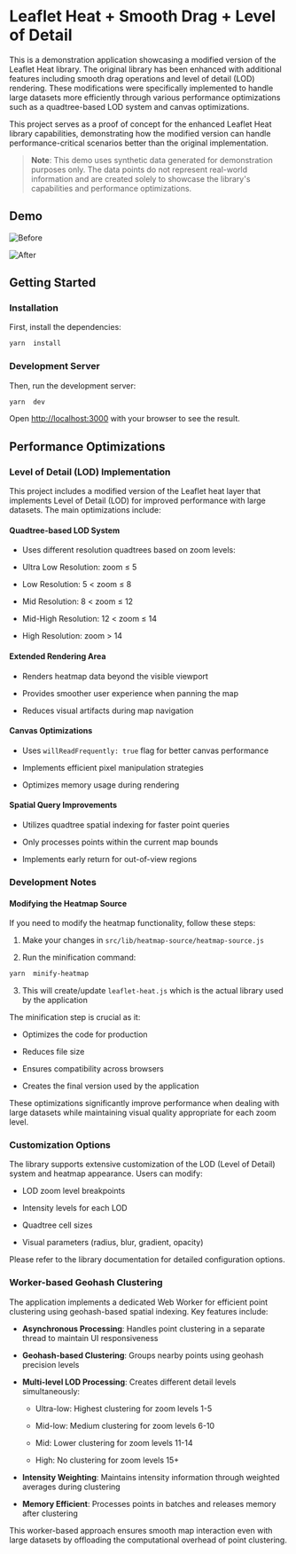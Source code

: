 
# Leaflet Heat + Smooth Drag + Level of Detail

  

This is a demonstration application showcasing a modified version of the Leaflet Heat library. The original library has been enhanced with additional features including smooth drag operations and level of detail (LOD) rendering. These modifications were specifically implemented to handle large datasets more efficiently through various performance optimizations such as a quadtree-based LOD system and canvas optimizations.

  

This project serves as a proof of concept for the enhanced Leaflet Heat library capabilities, demonstrating how the modified version can handle performance-critical scenarios better than the original implementation.

  

> **Note**: This demo uses synthetic data generated for demonstration purposes only. The data points do not represent real-world information and are created solely to showcase the library's capabilities and performance optimizations.


## Demo

![Before](https://firebasestorage.googleapis.com/v0/b/opalloo.appspot.com/o/LeafletHeatSmooth/before.gif?alt=media&token=99163262-54cb-4ec9-8240-66fd54f061b2)
  
![After](https://firebasestorage.googleapis.com/v0/b/opalloo.appspot.com/o/LeafletHeatSmooth/after.gif?alt=media&token=50776e4c-0724-4894-a298-68c12eeb840f)

## Getting Started

  

### Installation

  

First, install the dependencies:

  

```bash
yarn  install
```

  

### Development Server

  

Then, run the development server:

  

```bash
yarn  dev
```

  

Open [http://localhost:3000](http://localhost:3000) with your browser to see the result.

  

## Performance Optimizations

  

### Level of Detail (LOD) Implementation

  

This project includes a modified version of the Leaflet heat layer that implements Level of Detail (LOD) for improved performance with large datasets. The main optimizations include:

  

#### Quadtree-based LOD System

  

- Uses different resolution quadtrees based on zoom levels:

  

- Ultra Low Resolution: zoom ≤ 5

  

- Low Resolution: 5 < zoom ≤ 8

  

- Mid Resolution: 8 < zoom ≤ 12

  

- Mid-High Resolution: 12 < zoom ≤ 14

  

- High Resolution: zoom > 14

  

#### Extended Rendering Area

  

- Renders heatmap data beyond the visible viewport

  

- Provides smoother user experience when panning the map

  

- Reduces visual artifacts during map navigation

  

#### Canvas Optimizations

  

- Uses `willReadFrequently: true` flag for better canvas performance

  

- Implements efficient pixel manipulation strategies

  

- Optimizes memory usage during rendering

  

#### Spatial Query Improvements

  

- Utilizes quadtree spatial indexing for faster point queries

  

- Only processes points within the current map bounds

  

- Implements early return for out-of-view regions

  

### Development Notes

  

#### Modifying the Heatmap Source

  

If you need to modify the heatmap functionality, follow these steps:

  

1. Make your changes in `src/lib/heatmap-source/heatmap-source.js`

  

2. Run the minification command:

  

```bash
yarn  minify-heatmap
```

  

3. This will create/update `leaflet-heat.js` which is the actual library used by the application

  

The minification step is crucial as it:

  

- Optimizes the code for production

  

- Reduces file size

  

- Ensures compatibility across browsers

  

- Creates the final version used by the application

  

These optimizations significantly improve performance when dealing with large datasets while maintaining visual quality appropriate for each zoom level.

  

### Customization Options

  

The library supports extensive customization of the LOD (Level of Detail) system and heatmap appearance. Users can modify:

  

- LOD zoom level breakpoints

  

- Intensity levels for each LOD

  

- Quadtree cell sizes

  

- Visual parameters (radius, blur, gradient, opacity)

  

Please refer to the library documentation for detailed configuration options.

  

### Worker-based Geohash Clustering

  

The application implements a dedicated Web Worker for efficient point clustering using geohash-based spatial indexing. Key features include:

  

-  **Asynchronous Processing**: Handles point clustering in a separate thread to maintain UI responsiveness

-  **Geohash-based Clustering**: Groups nearby points using geohash precision levels

-  **Multi-level LOD Processing**: Creates different detail levels simultaneously:

	- Ultra-low: Highest clustering for zoom levels 1-5

	- Mid-low: Medium clustering for zoom levels 6-10

	- Mid: Lower clustering for zoom levels 11-14

	- High: No clustering for zoom levels 15+

-  **Intensity Weighting**: Maintains intensity information through weighted averages during clustering

-  **Memory Efficient**: Processes points in batches and releases memory after clustering

  

This worker-based approach ensures smooth map interaction even with large datasets by offloading the computational overhead of point clustering.